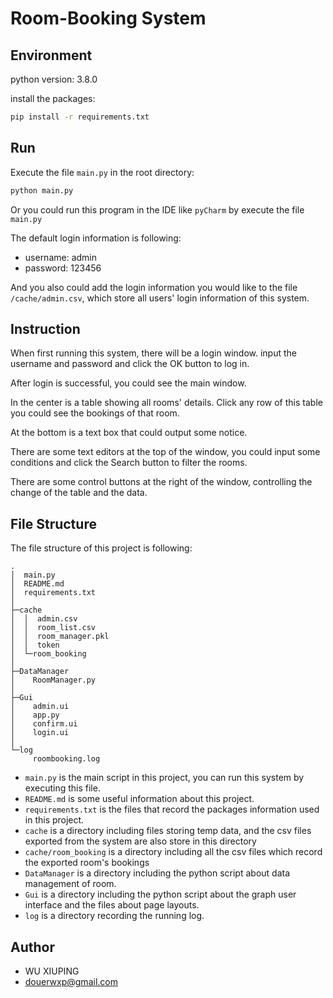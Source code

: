 # Room-Booking System

## Environment

python version: 3.8.0

install the packages:
```bash
pip install -r requirements.txt
```

## Run

Execute the file `main.py` in the root directory:

```bash
python main.py
```

Or you could run this program in the IDE like `pyCharm` by execute the file `main.py`

The default login information is following:

- username: admin
- password: 123456

And you also could add the login information you would like to the file `/cache/admin.csv`, which store  all users' login information of this system.

## Instruction

When first running this system, there will be a login window. input the username and password and click the OK button to log in.

After login is successful, you could see the main window. 

In the center is a table showing all rooms' details. Click any row of this table you could see the bookings of that room.

At the bottom is a text box that could output some notice. 

There are some text editors at the top of the window, you could input some conditions and click the Search button to filter the rooms. 

There are some control buttons at the right of the window, controlling the change of the table and the data.

## File Structure

The file structure of this project is following: 

```
.
│  main.py
│  README.md
│  requirements.txt
│  
├─cache
│  │  admin.csv
│  │  room_list.csv
│  │  room_manager.pkl
│  │  token
│  └─room_booking
│
├─DataManager
│    RoomManager.py
│          
├─Gui
│    admin.ui
│    app.py
│    confirm.ui
│    login.ui
│          
└─log
     roombooking.log
```

- `main.py` is the main script in this project, you can run this system by executing this file.
- `README.md` is some useful information about this project.
- `requirements.txt` is the files that record the packages information used in this project.
- `cache` is a directory including files storing temp data, and the csv files exported from the system are also store in this directory
- `cache/room_booking` is a directory including all the csv files which record the exported room's bookings
- `DataManager` is a directory including the python script about data management of room.
- `Gui` is a directory including the python script about the graph user interface and the files about page layouts.
- `log` is a directory recording the running log. 

## Author

- WU XIUPING
- douerwxp@gmail.com